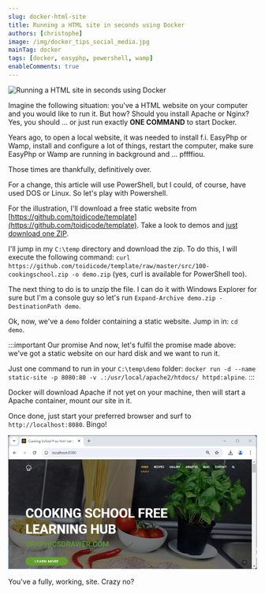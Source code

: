 ```yaml
---
slug: docker-html-site
title: Running a HTML site in seconds using Docker
authors: [christophe]
image: /img/docker_tips_social_media.jpg
mainTag: docker
tags: [docker, easyphp, powershell, wamp]
enableComments: true
---
```

<!-- cspell:ignore easyphp,wamp,pffffiou,htdocs -->

![Running a HTML site in seconds using Docker](/img/docker_tips_banner.jpg)

Imagine the following situation: you've a HTML website on your computer and you would like to run it. But how? Should you install Apache or Nginx? Yes, you should ... or just run exactly **ONE COMMAND** to start Docker.

Years ago, to open a local website, it was needed to install f.i. EasyPhp or Wamp, install and configure a lot of things, restart the computer, make sure EasyPhp or Wamp are running in background and ... pffffiou.

Those times are thankfully, definitively over.

<!-- truncate -->

For a change, this article will use PowerShell, but I could, of course, have used DOS or Linux. So let's play with Powershell.

For the illustration, I'll download a free static website from [https://github.com/toidicode/template](https://github.com/toidicode/template). Take a look to demos and [just download one ZIP](https://github.com/toidicode/template?tab=readme-ov-file#demo-and-download).

I'll jump in my `C:\temp` directory and download the zip. To do this, I will execute the following command: `curl https://github.com/toidicode/template/raw/master/src/100-cookingschool.zip -o demo.zip` (yes, curl is available for PowerShell too).

The next thing to do is to unzip the file. I can do it with Windows Explorer for sure but I'm a console guy so let's run `Expand-Archive demo.zip -DestinationPath demo`.

Ok, now, we've a `demo` folder containing a static website. Jump in in: `cd demo`.

:::important Our promise
And now, let's fulfil the promise made above: we've got a static website on our hard disk and we want to run it.

Just one command to run in your `C:\temp\demo` folder: `docker run -d --name static-site -p 8080:80 -v .:/usr/local/apache2/htdocs/ httpd:alpine`.
:::

Docker will download Apache if not yet on your machine, then will start a Apache container, mount our site in it.

Once done, just start your preferred browser and surf to `http://localhost:8080`. Bingo!

![Your local website](./images/localhost.png)

You've a fully, working, site. Crazy no?
